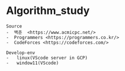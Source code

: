 # Algorithm_study

    Source
    -  백준  <https://www.acmicpc.net/>
    -  Programmers <https://programmers.co.kr/>
    -  CodeForces <https://codeforces.com/>

    Develop-env
    -   linux(VScode server in GCP)
    -   window11(VScode)

